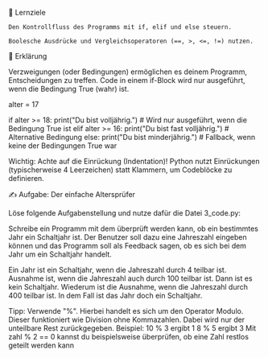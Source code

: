 🎯 Lernziele

    Den Kontrollfluss des Programms mit if, elif und else steuern.

    Boolesche Ausdrücke und Vergleichsoperatoren (==, >, <=, !=) nutzen.

📝 Erklärung

Verzweigungen (oder Bedingungen) ermöglichen es deinem Programm, Entscheidungen zu treffen. Code in einem if-Block wird nur ausgeführt, wenn die Bedingung True (wahr) ist.

alter = 17

if alter >= 18:
    print("Du bist volljährig.") # Wird nur ausgeführt, wenn die Bedingung True ist
elif alter >= 16:
    print("Du bist fast volljährig.") # Alternative Bedingung
else:
    print("Du bist minderjährig.") # Fallback, wenn keine der Bedingungen True war

Wichtig: Achte auf die Einrückung (Indentation)! Python nutzt Einrückungen (typischerweise 4 Leerzeichen) statt Klammern, um Codeblöcke zu definieren.

✍️ Aufgabe: Der einfache Altersprüfer

Löse folgende Aufgabenstellung und nutze dafür die Datei 3_code.py:

Schreibe ein Programm mit dem überprüft werden kann, ob ein bestimmtes Jahr ein Schaltjahr ist. Der Benutzer soll dazu eine Jahreszahl eingeben können und das Programm soll als Feedback sagen, ob es sich bei dem Jahr um ein Schaltjahr handelt.

Ein Jahr ist ein Schaltjahr, wenn die Jahreszahl durch 4 teilbar ist. Ausnahme ist, wenn die Jahreszahl auch durch 100 teilbar ist. Dann ist es kein Schaltjahr. Wiederum ist die Ausnahme, wenn die Jahreszahl durch 400 teilbar ist. In dem Fall ist das Jahr doch ein Schaltjahr.

Tipp: Verwende "%". Hierbei handelt es sich um den Operator Modulo. Dieser funktioniert wie Division ohne Kommazahlen. Dabei wird nur der unteilbare Rest zurückgegeben.
Beispiel:
10 % 3 ergibt 1
8 % 5 ergibt 3
Mit zahl % 2 == 0 kannst du beispielsweise überprüfen, ob eine Zahl restlos geteilt werden kann